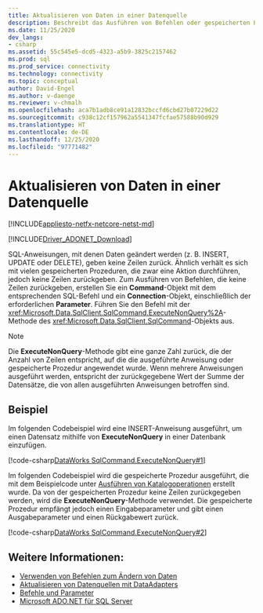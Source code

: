 ```yaml
---
title: Aktualisieren von Daten in einer Datenquelle
description: Beschreibt das Ausführen von Befehlen oder gespeicherten Prozeduren, mit denen Daten in einer Datenbank geändert werden.
ms.date: 11/25/2020
dev_langs:
- csharp
ms.assetid: 55c545e5-dcd5-4323-a5b9-3825c2157462
ms.prod: sql
ms.prod_service: connectivity
ms.technology: connectivity
ms.topic: conceptual
author: David-Engel
ms.author: v-daenge
ms.reviewer: v-chmalh
ms.openlocfilehash: aca7b1adb8ce91a12832bccfd6cbd27b07229d22
ms.sourcegitcommit: c938c12cf157962a5541347fcfae57588b90d929
ms.translationtype: HT
ms.contentlocale: de-DE
ms.lasthandoff: 12/25/2020
ms.locfileid: "97771482"
---
```

# <a name="updating-data-in-a-data-source"></a>Aktualisieren von Daten in einer Datenquelle

[!INCLUDE[appliesto-netfx-netcore-netst-md](../../includes/appliesto-netfx-netcore-netst-md.md)]

[!INCLUDE[Driver_ADONET_Download](../../includes/driver_adonet_download.md)]

SQL-Anweisungen, mit denen Daten geändert werden (z. B. INSERT, UPDATE oder DELETE), geben keine Zeilen zurück. Ähnlich verhält es sich mit vielen gespeicherten Prozeduren, die zwar eine Aktion durchführen, jedoch keine Zeilen zurückgeben. Zum Ausführen von Befehlen, die keine Zeilen zurückgeben, erstellen Sie ein **Command**-Objekt mit dem entsprechenden SQL-Befehl und ein **Connection**-Objekt, einschließlich der erforderlichen **Parameter**. Führen Sie den Befehl mit der <xref:Microsoft.Data.SqlClient.SqlCommand.ExecuteNonQuery%2A>-Methode des <xref:Microsoft.Data.SqlClient.SqlCommand>-Objekts aus.

> [!NOTE]
> Die **ExecuteNonQuery**-Methode gibt eine ganze Zahl zurück, die der Anzahl von Zeilen entspricht, auf die die ausgeführte Anweisung oder gespeicherte Prozedur angewendet wurde. Wenn mehrere Anweisungen ausgeführt werden, entspricht der zurückgegebene Wert der Summe der Datensätze, die von allen ausgeführten Anweisungen betroffen sind.

## <a name="example"></a>Beispiel

Im folgenden Codebeispiel wird eine INSERT-Anweisung ausgeführt, um einen Datensatz mithilfe von **ExecuteNonQuery** in einer Datenbank einzufügen.
  
[!code-csharp[DataWorks SqlCommand.ExecuteNonQuery#1](~/../sqlclient/doc/samples/SqlCommand_ExecuteNonQuery_SP_DML.cs#1)]

Im folgenden Codebeispiel wird die gespeicherte Prozedur ausgeführt, die mit dem Beispielcode unter [Ausführen von Katalogoperationen](perform-catalog-operations.md) erstellt wurde. Da von der gespeicherten Prozedur keine Zeilen zurückgegeben werden, wird die **ExecuteNonQuery**-Methode verwendet. Die gespeicherte Prozedur empfängt jedoch einen Eingabeparameter und gibt einen Ausgabeparameter und einen Rückgabewert zurück.

[!code-csharp[DataWorks SqlCommand.ExecuteNonQuery#2](~/../sqlclient/doc/samples/SqlCommand_ExecuteNonQuery_SP_DML.cs#2)]

## <a name="see-also"></a>Weitere Informationen:

- [Verwenden von Befehlen zum Ändern von Daten](use-commands-to-modify-data.md)
- [Aktualisieren von Datenquellen mit DataAdapters](update-data-sources-with-dataadapters.md)
- [Befehle und Parameter](commands-parameters.md)
- [Microsoft ADO.NET für SQL Server](microsoft-ado-net-sql-server.md)

